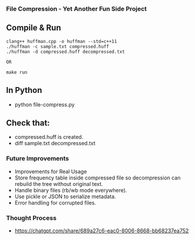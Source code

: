 ### File Compression - Yet Another Fun Side Project

## Compile & Run

```
clang++ huffman.cpp -o huffman --std=c++11
./huffman -c sample.txt compressed.huff
./huffman -d compressed.huff decompressed.txt

OR

make run
```

## In Python

- python file-compress.py

## Check that:

- compressed.huff is created.
- diff sample.txt decompressed.txt

### Future Improvements

- Improvements for Real Usage
- Store frequency table inside compressed file so decompression can rebuild the tree without original text.
- Handle binary files (rb/wb mode everywhere).
- Use pickle or JSON to serialize metadata.
- Error handling for corrupted files.


### Thought Process

- https://chatgpt.com/share/689a27c6-eac0-8006-8668-bb68237ea752


